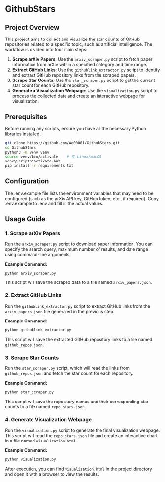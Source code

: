 # GithubStars

## Project Overview
This project aims to collect and visualize the star counts of GitHub repositories related to a specific topic, such as artificial intelligence. The workflow is divided into four main steps:
1.  **Scrape arXiv Papers**: Use the `arxiv_scraper.py` script to fetch paper information from arXiv within a specified category and time range.
2.  **Extract GitHub Links**: Use the `githublink_extractor.py` script to identify and extract GitHub repository links from the scraped papers.
3.  **Scrape Star Counts**: Use the `star_scraper.py` script to get the current star count for each GitHub repository.
4.  **Generate a Visualization Webpage**: Use the `visualization.py` script to process the collected data and create an interactive webpage for visualization.

## Prerequisites
Before running any scripts, ensure you have all the necessary Python libraries installed.
```bash
git clone https://github.com/We00001/GithubStars.git
cd GithubStars
python3 -m venv venv
source venv/bin/activate    # 在 Linux/macOS
venv\Scripts\activate.bat
pip install -r requirements.txt
```
## Configuration  
The .env.example file lists the environment variables that may need to be configured (such as the arXiv API key, GitHub token, etc., if required).
Copy .env.example to .env and fill in the actual values.

## Usage Guide
### 1. Scrape arXiv Papers
Run the `arxiv_scraper.py` script to download paper information. You can specify the search query, maximum number of results, and date range using command-line arguments.

**Example Command:**
```bash
python arxiv_scraper.py
```
This script will save the scraped data to a file named `arxiv_papers.json`.

### 2. Extract GitHub Links
Run the `githublink_extractor.py` script to extract GitHub links from the `arxiv_papers.json` file generated in the previous step.

**Example Command:**
```bash
python githublink_extractor.py
```
This script will save the extracted GitHub repository links to a file named `github_repos.json`.

### 3. Scrape Star Counts
Run the `star_scraper.py` script, which will read the links from `github_repos.json` and fetch the star count for each repository.

**Example Command:**
```bash
python star_scraper.py
```
This script will save the repository names and their corresponding star counts to a file named `repo_stars.json`.

### 4. Generate Visualization Webpage
Run the `visualization.py` script to generate the final visualization webpage. This script will read the `repo_stars.json` file and create an interactive chart in a file named `visualization.html`.

**Example Command:**
```bash
python visualization.py
```
After execution, you can find `visualization.html` in the project directory and open it with a browser to view the results.
